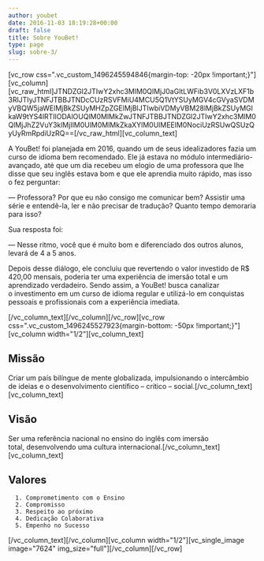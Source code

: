 ```yaml
---
author: youbet
date: 2016-11-03 18:19:28+00:00
draft: false
title: Sobre YouBet!
type: page
slug: sobre-3/
---
```


[vc_row css=".vc_custom_1496245594846{margin-top: -20px !important;}"][vc_column][vc_raw_html]JTNDZGl2JTIwY2xhc3MlM0QlMjJ0aGltLWFib3V0LXVzLXF1b3RlJTIyJTNFJTBBJTNDcCUzRSVFMiU4MCU5Q1VtYSUyMGV4cGVyaSVDMyVBQW5jaWElMjBkZSUyMHZpZGElMjBlJTIwbiVDMyVBM28lMjBkZSUyMGlkaW9tYS4lRTIlODAlOUQlM0MlMkZwJTNFJTBBJTNDZGl2JTIwY2xhc3MlM0QlMjJhZ2VuY3klMjIlM0UlM0MlMkZkaXYlM0UlMEElM0NociUzRSUwQSUzQyUyRmRpdiUzRQ==[/vc_raw_html][vc_column_text]



A YouBet! foi planejada em 2016, quando um de seus idealizadores fazia um curso de idioma bem recomendado. Ele já estava no módulo intermediário-avançado, até que um dia recebeu um elogio de uma professora que lhe disse que seu inglês estava bom e que ele aprendia muito rápido, mas isso o fez perguntar:




— Professora? Por que eu não consigo me comunicar bem? Assistir uma série e entendê-la, ler e não precisar de tradução? Quanto tempo demoraria para isso?


Sua resposta foi:


— Nesse ritmo, você que é muito bom e diferenciado dos outros alunos, levará de 4 a 5 anos.




Depois desse diálogo, ele concluiu que revertendo o valor investido de R$ 420,00 mensais, poderia ter uma experiência de imersão total e um aprendizado verdadeiro. Sendo assim, a YouBet! busca canalizar o investimento em um curso de idioma regular e utilizá-lo em conquistas pessoais e profissionais com a experiência imediata.




[/vc_column_text][/vc_column][/vc_row][vc_row css=".vc_custom_1496245527923{margin-bottom: -50px !important;}"][vc_column width="1/2"][vc_column_text]


## Missão


Criar um país bilíngue de mente globalizada, impulsionando o intercâmbio de ideias e o desenvolvimento científico – crítico – social.[/vc_column_text][vc_column_text]


## Visão


Ser uma referência nacional no ensino do inglês com imersão total, desenvolvendo uma cultura internacional.[/vc_column_text][vc_column_text]


## Valores





 	  1. Comprometimento com o Ensino
 	  2. Compromisso
 	  3. Respeito ao próximo
 	  4. Dedicação Colaborativa
 	  5. Empenho no Sucesso

[/vc_column_text][/vc_column][vc_column width="1/2"][vc_single_image image="7624" img_size="full"][/vc_column][/vc_row]
